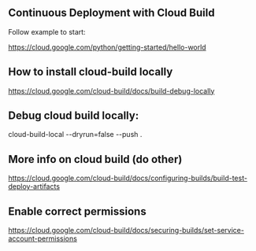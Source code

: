 ## Continuous Deployment with Cloud Build

Follow example to start:

https://cloud.google.com/python/getting-started/hello-world

## How to install cloud-build locally

https://cloud.google.com/cloud-build/docs/build-debug-locally

## Debug cloud build locally:

cloud-build-local --dryrun=false --push .

## More info on cloud build (do other)

https://cloud.google.com/cloud-build/docs/configuring-builds/build-test-deploy-artifacts

## Enable correct permissions

https://cloud.google.com/cloud-build/docs/securing-builds/set-service-account-permissions